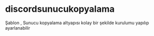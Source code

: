 # discordsunucukopyalama
Şablon , Sunucu kopyalama altyapısı kolay bir şekilde kurulumu yapılıp ayarlanabilir 

